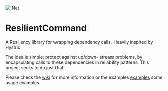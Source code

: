 ![.Net](https://github.com/VisualBean/ResilientCommand/workflows/.Net/badge.svg)

# ResilientCommand
A Resiliency library for wrapping dependency calls. Heavily inspired by Hystrix

The idea is simple; protect against up/down- stream problems, by encapsulating calls to these dependencies in reliability patterns.
This project seeks to do just that. 

Please check the [wiki](https://github.com/VisualBean/ResilientCommand/wiki) for more information
or the examples [examples](https://github.com/VisualBean/ResilientCommand/tree/main/ResilientCommand.Example) some usage examples.


